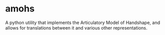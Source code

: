amohs
=====

A python utility that implements the Articulatory Model of Handshape, and allows for translations between it and various other representations.
